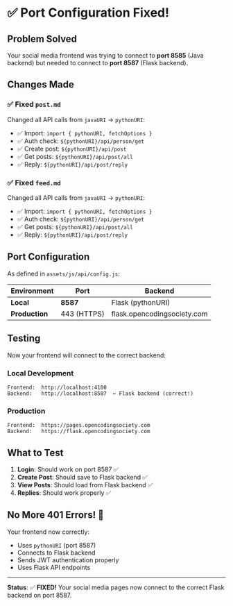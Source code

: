 # ✅ Port Configuration Fixed!

## Problem Solved

Your social media frontend was trying to connect to **port 8585** (Java backend) but needed to connect to **port 8587** (Flask backend).

## Changes Made

### ✅ Fixed `post.md`
Changed all API calls from `javaURI` → `pythonURI`:

- ✅ Import: `import { pythonURI, fetchOptions }`
- ✅ Auth check: `${pythonURI}/api/person/get`
- ✅ Create post: `${pythonURI}/api/post`
- ✅ Get posts: `${pythonURI}/api/post/all`
- ✅ Reply: `${pythonURI}/api/post/reply`

### ✅ Fixed `feed.md`
Changed all API calls from `javaURI` → `pythonURI`:

- ✅ Import: `import { pythonURI, fetchOptions }`
- ✅ Auth check: `${pythonURI}/api/person/get`
- ✅ Get posts: `${pythonURI}/api/post/all`
- ✅ Reply: `${pythonURI}/api/post/reply`

## Port Configuration

As defined in `assets/js/api/config.js`:

| Environment | Port | Backend |
|-------------|------|---------|
| **Local** | **8587** | Flask (pythonURI) |
| **Production** | 443 (HTTPS) | flask.opencodingsociety.com |

## Testing

Now your frontend will connect to the correct backend:

### Local Development
```
Frontend:  http://localhost:4100
Backend:   http://localhost:8587  ← Flask backend (correct!)
```

### Production
```
Frontend:  https://pages.opencodingsociety.com
Backend:   https://flask.opencodingsociety.com
```

## What to Test

1. **Login**: Should work on port 8587 ✅
2. **Create Post**: Should save to Flask backend ✅
3. **View Posts**: Should load from Flask backend ✅
4. **Replies**: Should work properly ✅

## No More 401 Errors! 🎉

Your frontend now correctly:
- Uses `pythonURI` (port 8587)
- Connects to Flask backend
- Sends JWT authentication properly
- Uses Flask API endpoints

---

**Status**: ✅ **FIXED!** Your social media pages now connect to the correct Flask backend on port 8587.

